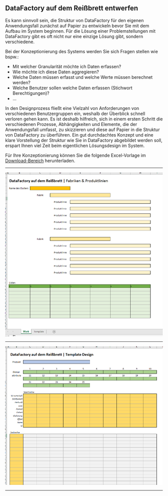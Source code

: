 ## DataFactory auf dem Reißbrett entwerfen

Es kann sinnvoll sein, die Struktur von DataFactory für den eigenen Anwendungsfall zunächst auf Papier zu entwickeln bevor Sie mit dem Aufbau im System beginnen. Für die Lösung einer Problemstellungen mit DataFactory gibt es oft nicht nur eine einzige Lösung gibt, sondern verschiedene. 

Bei der Konzeptionierung des Systems werden Sie sich Fragen stellen wie bspw.:

* Mit welcher Granularität möchte ich Daten erfassen?
* Wie möchte ich diese Daten aggregieren?
* Welche Daten müssen erfasst und welche Werte müssen berechnet werden?
* Welche Benutzer sollen welche Daten erfassen (Stichwort Berechtigungen)?
* ...


In den Designprozess fließt eine Vielzahl von Anforderungen von verschiedenen Benutzergruppen ein, weshalb der Überblick schnell verloren gehen kann. Es ist deshalb hilfreich, sich in einem ersten Schritt die verschiedenen Prozesse, Abhängigkeiten und Elemente, die der Anwendungsfall umfasst, zu skizzieren und diese auf Papier in die Struktur von DataFactory zu überführen. Ein gut durchdachtes Konzept und eine klare Vorstellung der Struktur wie Sie in DataFactory abgebildet werden soll, erspart Ihnen viel Zeit beim eigentlichen Lösungsdesign im System.

Für Ihre Konzeptionierung können Sie die folgende Excel-Vorlage im [Download-Bereich]() herunterladen.

---
![](/assets/Reissbrett1.PNG)

---
![](/assets/Reissbrett2.PNG)

---


